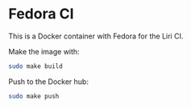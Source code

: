 Fedora CI
=========

This is a Docker container with Fedora for the Liri CI.

Make the image with:

```sh
sudo make build
```

Push to the Docker hub:

```sh
sudo make push
```
